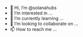 - 👋 Hi, I’m @solanahubs
- 👀 I’m interested in ...
- 🌱 I’m currently learning ...
- 💞️ I’m looking to collaborate on ...
- 📫 How to reach me ...

<!---
solanahubs/solanahubs is a ✨ special ✨ repository because its `README.md` (this file) appears on your GitHub profile.
You can click the Preview link to take a look at your changes.
--->

